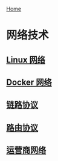 [Home](/) 
# 网络技术

## [Linux 网络](network/linux)
## [Docker 网络](network/docker)
## [链路协议](network/linklayer-p)
## [路由协议](network/routing-p)
## [运营商网络](network/isp)
